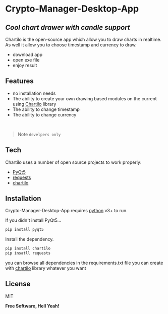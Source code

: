 # Crypto-Manager-Desktop-App
## _Cool chart drawer with candle support_

Chartilo is the open-source app which allow you to draw charts in realtime. As well it allow you to choose timestamp and currency to draw. 

- download app
- open exe file
- enjoy result

## Features

- no installation needs
- The ability to create your own drawing based modules on the current using [Chartilo](https://github.com/hyper-hronoz/Chartilo) library
- The ability to change timestamp
- The ability to change currency

&nbsp;

> Note `develpers only`

## Tech

Chartilo uses a number of open source projects to work properly:

- [PyQt5](https://pypi.org/project/PyQt5/) 
- [requests](https://docs.python-requests.org/en/latest/) 
- [chartilo](https://github.com/hyper-hronoz/Chartilo) 

## Installation

Crypto-Manager-Desktop-App requires [python](https://www.python.org/) v3+ to run.

If you didn't install PyQt5...

```sh
pip install pyqt5
```

Install the dependency.

```sh
pip install chartilo
pip insatll requests
```
you can browse all dependencies in the requirements.txt file
you can create with [chartilo](https://github.com/hyper-hronoz/Chartilo) library whatever you want

## License

MIT

**Free Software, Hell Yeah!**
